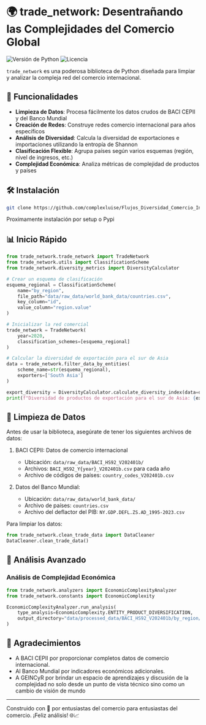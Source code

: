 # 🌍 trade_network: Desentrañando las Complejidades del Comercio Global

![Versión de Python](https://img.shields.io/badge/python-3.7%2B-blue)
![Licencia](https://img.shields.io/badge/license-MIT-green)

`trade_network` es una poderosa biblioteca de Python diseñada para limpiar y analizar la compleja red del comercio internacional.

## 🚀 Funcionalidades

- **Limpieza de Datos**: Procesa fácilmente los datos crudos de BACI CEPII y del Banco Mundial
- **Creación de Redes**: Construye redes comercio internacional para años específicos
- **Análisis de Diversidad**: Calcula la diversidad de exportaciones e importaciones utilizando la entropía de Shannon
- **Clasificación Flexible**: Agrupa países según varios esquemas (región, nivel de ingresos, etc.)
- **Complejidad Económica**: Analiza métricas de complejidad de productos y países

## 🛠 Instalación

```bash
git clone https://github.com/complexluise/Flujos_Diversidad_Comercio_Internacional.git
```

Proximamente instalación por setup o Pypi

## 📊 Inicio Rápido

```python
from trade_network.trade_network import TradeNetwork
from trade_network.utils import ClassificationScheme
from trade_network.diversity_metrics import DiversityCalculator

# Crear un esquema de clasificación
esquema_regional = ClassificationScheme(
    name="by_region",
    file_path="data/raw_data/world_bank_data/countries.csv",
    key_column="id",
    value_column="region.value"
)

# Inicializar la red comercial
trade_network = TradeNetwork(
    year=2020,
    classification_schemes=[esquema_regional]
)

# Calcular la diversidad de exportación para el sur de Asia
data = trade_network.filter_data_by_entities(
    scheme_name=str(esquema_regional),
    exporters=['South Asia']
)

export_diversity = DiversityCalculator.calculate_diversity_index(data=data)
print(f"Diversidad de productos de exportación para el sur de Asia: {export_diversity:.2f}")
```

## 🧹 Limpieza de Datos

Antes de usar la biblioteca, asegúrate de tener los siguientes archivos de datos:

1. BACI CEPII: Datos de comercio internacional
   - Ubicación: `data/raw_data/BACI_HS92_V202401b/`
   - Archivos: `BACI_HS92_Y{year}_V202401b.csv` para cada año
   - Archivo de códigos de países: `country_codes_V202401b.csv`

2. Datos del Banco Mundial:
   - Ubicación: `data/raw_data/world_bank_data/`
   - Archivo de países: `countries.csv`
   - Archivo del deflactor del PIB: `NY.GDP.DEFL.ZS.AD_1995-2023.csv`

Para limpiar los datos:

```python
from trade_network.clean_trade_data import DataCleaner
DataCleaner.clean_trade_data()
```

## 🧮 Análisis Avanzado

### Análisis de Complejidad Económica

```python
from trade_network.analyzers import EconomicComplexityAnalyzer
from trade_network.constants import EconomicComplexity

EconomicComplexityAnalyzer.run_analysis(
    type_analysis=EconomicComplexity.ENTITY_PRODUCT_DIVERSIFICATION,
    output_directory="data/processed_data/BACI_HS92_V202401b/by_region/diversity/"
)
```

## 🙏 Agradecimientos

- A BACI CEPII por proporcionar completos datos de comercio internacional.
- Al Banco Mundial por indicadores económicos adicionales.
- A GEINCyR por brindar un espacio de aprendizajes y discusión de la complejidad no solo desde un punto de vista técnico sino como un cambio de visión de mundo

---

Construido con 💖 por entusiastas del comercio para entusiastas del comercio. ¡Feliz análisis! 🌐📈